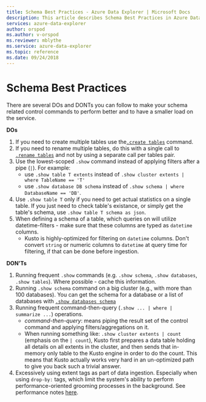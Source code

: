 ```yaml
---
title: Schema Best Practices - Azure Data Explorer | Microsoft Docs
description: This article describes Schema Best Practices in Azure Data Explorer.
services: azure-data-explorer
author: orspod
ms.author: v-orspod
ms.reviewer: mblythe
ms.service: azure-data-explorer
ms.topic: reference
ms.date: 09/24/2018
---
```

# Schema Best Practices

There are several DOs and DONTs you can follow to make your schema related control commands to perform better and to have a smaller load on the service.

**DOs**

1. If you need to create multiple tables use the[`.create tables`](../management/tables.md#create-tables) command.
2. If you need to rename multiple tables, do this with a single call to [`.rename tables`](../management/tables.md#rename-tables) and not by using a separate call per tables pair.
3. Use the lowest-scoped `.show` command instead of applying filters after a pipe (`|`). For example:
    - use `.show table T extents` instead of `.show cluster extents | where TableName == 'T'`
    - use `.show database DB schema` instead of `.show schema | where DatabaseName == 'DB'`.
4. Use `.show table T` only if you need to get actual statistics on a single table. If you just need to check table's existance, or simply get the table's schema, use `.show table T schema as json`.
5. When defining a schema of a table, which queries on will utilize datetime-filters - make sure that these columns are typed as `datetime` columns.
    - Kusto is highly-optimized for filtering on `datetime` columns. Don't convert `string` or numeric columns to `datetime` at query time for filtering, if that can be done before ingestion.

**DON'Ts**

1. Running frequent `.show` commands (e.g. `.show schema`, `.show databases`, `.show tables`). Where possible - cache this information.
2. Running `.show schema` command on a big cluster (e.g., with more than 100 databases). You can get the schema for a database or a list of databases with [`.show databases schema`](../management/databases.md#show-databases-schema)
3. Running frequent command-then-query (`.show ... | where | summarize ...`) operations.
    - *command-then-query*: means piping the result set of the control command and applying filters/aggregations on it.
    - When running something like: `.show cluster extents | count` (emphasis on the `| count`), Kusto first prepares a data table holding all details on all extents in the cluster, and then sends that in-memory only table to the Kusto engine in order to do the count. This means that Kusto actually works very hard in an un-optimized path to give you back such a trivial answer.
4. Excessively using extent tags as part of data ingestion. Especially when using `drop-by:` tags, which limit the system's ability to perform performance-oriented grooming processes in the background. See performance notes [here](../management/extents-overview.md#extent-tagging).